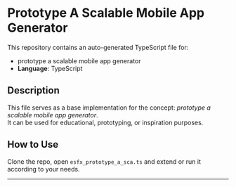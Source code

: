 # Prototype A Scalable Mobile App Generator

This repository contains an auto-generated TypeScript file for:

- prototype a scalable mobile app generator
- **Language**: TypeScript

## Description

This file serves as a base implementation for the concept: *prototype a scalable mobile app generator*.  
It can be used for educational, prototyping, or inspiration purposes.

## How to Use

Clone the repo, open `esfx_prototype_a_sca.ts` and extend or run it according to your needs.

---


